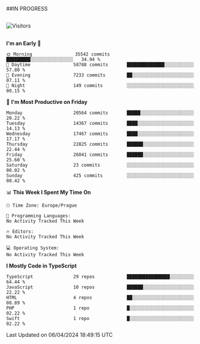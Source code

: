 ##IN PROGRESS
##
![Visitors](https://komarev.com/ghpvc/?username=petrbui&style=for-the-badge&label=Visitors+👀)



##
<!--
[![My GitHub stats](https://github-readme-stats.vercel.app/api?username=petrbui&theme=github_dark)](https://github.com/anuraghazra/github-readme-stats)

[![My wakatime stats](https://github-readme-stats.vercel.app/api/wakatime?username=petrbui&theme=github_dark)](https://github.com/anuraghazra/github-readme-stats)
-->
<!--START_SECTION:waka-->
**I'm an Early 🐤** 

```text
🌞 Morning                35542 commits       █████████░░░░░░░░░░░░░░░░   34.94 % 
🌆 Daytime                58788 commits       ██████████████░░░░░░░░░░░   57.80 % 
🌃 Evening                7233 commits        ██░░░░░░░░░░░░░░░░░░░░░░░   07.11 % 
🌙 Night                  149 commits         ░░░░░░░░░░░░░░░░░░░░░░░░░   00.15 % 
```
📅 **I'm Most Productive on Friday** 

```text
Monday                   20564 commits       █████░░░░░░░░░░░░░░░░░░░░   20.22 % 
Tuesday                  14367 commits       ████░░░░░░░░░░░░░░░░░░░░░   14.13 % 
Wednesday                17467 commits       ████░░░░░░░░░░░░░░░░░░░░░   17.17 % 
Thursday                 22825 commits       ██████░░░░░░░░░░░░░░░░░░░   22.44 % 
Friday                   26041 commits       ██████░░░░░░░░░░░░░░░░░░░   25.60 % 
Saturday                 23 commits          ░░░░░░░░░░░░░░░░░░░░░░░░░   00.02 % 
Sunday                   425 commits         ░░░░░░░░░░░░░░░░░░░░░░░░░   00.42 % 
```


📊 **This Week I Spent My Time On** 

```text
🕑︎ Time Zone: Europe/Prague

💬 Programming Languages: 
No Activity Tracked This Week

🔥 Editors: 
No Activity Tracked This Week

💻 Operating System: 
No Activity Tracked This Week
```

**I Mostly Code in TypeScript** 

```text
TypeScript               29 repos            ████████████████░░░░░░░░░   64.44 % 
JavaScript               10 repos            ██████░░░░░░░░░░░░░░░░░░░   22.22 % 
HTML                     4 repos             ██░░░░░░░░░░░░░░░░░░░░░░░   08.89 % 
PHP                      1 repo              █░░░░░░░░░░░░░░░░░░░░░░░░   02.22 % 
Swift                    1 repo              █░░░░░░░░░░░░░░░░░░░░░░░░   02.22 % 
```




 Last Updated on 06/04/2024 18:49:15 UTC
<!--END_SECTION:waka-->
